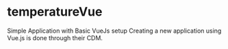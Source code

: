 # temperatureVue
Simple Application with Basic VueJs setup 
 Creating a new application using Vue.js is done through their CDM.
  
